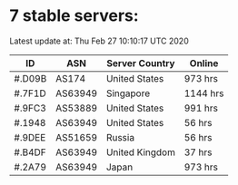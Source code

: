 # 7 stable servers:

Latest update at: Thu Feb 27 10:10:17 UTC 2020

| ID | ASN | Server Country | Online |
| -- | --- | -------------- | ------ |
| #.D09B | AS174 | United States | 973 hrs |
| #.7F1D | AS63949 | Singapore | 1144 hrs |
| #.9FC3 | AS53889 | United States | 991 hrs |
| #.1948 | AS63949 | United States | 56 hrs |
| #.9DEE | AS51659 | Russia | 56 hrs |
| #.B4DF | AS63949 | United Kingdom | 37 hrs |
| #.2A79 | AS63949 | Japan | 973 hrs |

